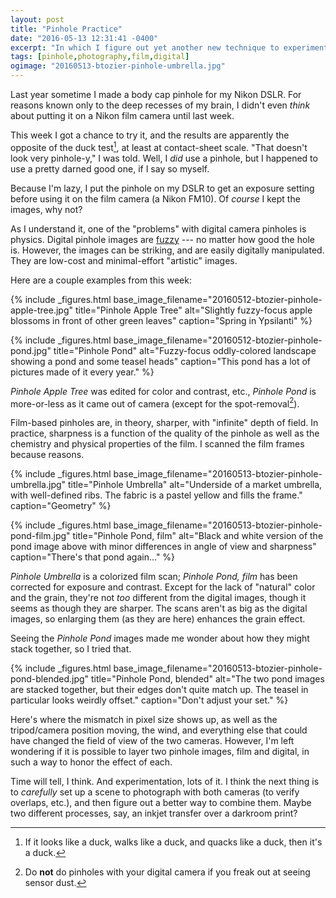```yaml
---
layout: post
title: "Pinhole Practice"
date: "2016-05-13 12:31:41 -0400"
excerpt: "In which I figure out yet another new technique to experiment with."
tags: [pinhole,photography,film,digital]
ogimage: "20160513-btozier-pinhole-umbrella.jpg"
---
```


Last year sometime I made a body cap pinhole for my Nikon DSLR. For reasons known only to the deep recesses of my brain, I didn't even *think* about putting it on a Nikon film camera until last week.

This week I got a chance to try it, and the results are apparently the opposite of the duck test[^duck], at least at contact-sheet scale. "That doesn't look very pinhole-y," I was told. Well, I *did* use a pinhole, but I happened to use a pretty darned good one, if I say so myself.

Because I'm lazy, I put the pinhole on my DSLR to get an exposure setting before using it on the film camera (a Nikon FM10). Of *course* I kept the images, why not?

As I understand it, one of the "problems" with digital camera pinholes is physics. Digital pinhole images are [fuzzy](http://www.kehblog.com/2010/03/digital-pinhole-follow-up.html) --- no matter how good the hole is. However, the images can be striking, and are easily digitally manipulated. They are low-cost and minimal-effort "artistic" images.

Here are a couple examples from this week:

{% include _figures.html
  base_image_filename="20160512-btozier-pinhole-apple-tree.jpg"
  title="Pinhole Apple Tree"
  alt="Slightly fuzzy-focus apple blossoms in front of other green leaves"
  caption="Spring in Ypsilanti"
%}

{% include _figures.html
  base_image_filename="20160512-btozier-pinhole-pond.jpg"
  title="Pinhole Pond"
  alt="Fuzzy-focus oddly-colored landscape showing a pond and some teasel heads"
  caption="This pond has a lot of pictures made of it every year."
%}

_Pinhole Apple Tree_ was edited for color and contrast, etc., _Pinhole Pond_ is more-or-less as it came out of camera (except for the spot-removal[^spot]).

Film-based pinholes are, in theory, sharper, with "infinite" depth of field. In practice, sharpness is a function of the quality of the pinhole as well as the chemistry and physical properties of the film. I scanned the film frames because reasons.

{% include _figures.html
  base_image_filename="20160513-btozier-pinhole-umbrella.jpg"
  title="Pinhole Umbrella"
  alt="Underside of a market umbrella, with well-defined ribs. The fabric is a pastel yellow and fills the frame."
  caption="Geometry"
%}

{% include _figures.html
  base_image_filename="20160513-btozier-pinhole-pond-film.jpg"
  title="Pinhole Pond, film"
  alt="Black and white version of the pond image above with minor differences in angle of view and sharpness"
  caption="There's that pond again..."
%}

_Pinhole Umbrella_ is a colorized film scan; _Pinhole Pond, film_ has been corrected for exposure and contrast. Except for the lack of "natural" color and the grain, they're not *too* different from the digital images, though it seems as though they are sharper. The scans aren't as big as the digital images, so enlarging them (as they are here) enhances the grain effect.

Seeing the _Pinhole Pond_ images made me wonder about how they might stack together, so I tried that.

{% include _figures.html
  base_image_filename="20160513-btozier-pinhole-pond-blended.jpg"
  title="Pinhole Pond, blended"
  alt="The two pond images are stacked together, but their edges don't quite match up. The teasel in particular looks weirdly offset."
  caption="Don't adjust your set."
%}

Here's where the mismatch in pixel size shows up, as well as the tripod/camera position moving, the wind, and everything else that could have changed the field of view of the two cameras. However, I'm left wondering if it is possible to layer two pinhole images, film and digital, in such a way to honor the effect of each.

Time will tell, I think. And experimentation, lots of it. I think the next thing is to *carefully* set up a scene to photograph with both cameras (to verify overlaps, etc.), and then figure out a better way to combine them. Maybe two different processes, say, an inkjet transfer over a darkroom print?



[^duck]: If it looks like a duck, walks like a duck, and quacks like a duck, then it's a duck.

[^spot]: Do **not** do pinholes with your digital camera if you freak out at seeing sensor dust.
